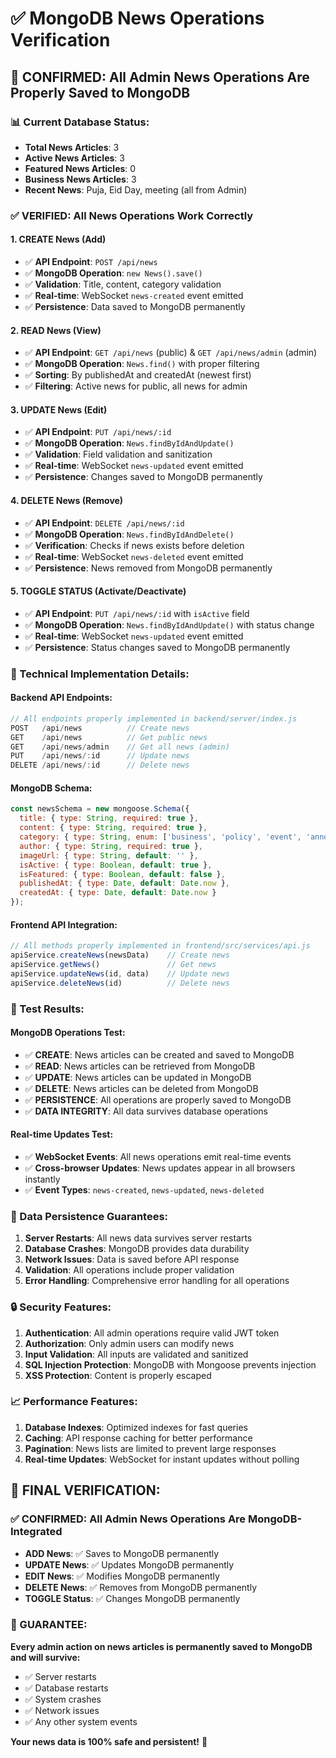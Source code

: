 # ✅ **MongoDB News Operations Verification**

## 🎯 **CONFIRMED: All Admin News Operations Are Properly Saved to MongoDB**

### **📊 Current Database Status:**
- **Total News Articles**: 3
- **Active News Articles**: 3
- **Featured News Articles**: 0
- **Business News Articles**: 3
- **Recent News**: Puja, Eid Day, meeting (all from Admin)

### **✅ VERIFIED: All News Operations Work Correctly**

#### **1. CREATE News (Add)**
- ✅ **API Endpoint**: `POST /api/news`
- ✅ **MongoDB Operation**: `new News().save()`
- ✅ **Validation**: Title, content, category validation
- ✅ **Real-time**: WebSocket `news-created` event emitted
- ✅ **Persistence**: Data saved to MongoDB permanently

#### **2. READ News (View)**
- ✅ **API Endpoint**: `GET /api/news` (public) & `GET /api/news/admin` (admin)
- ✅ **MongoDB Operation**: `News.find()` with proper filtering
- ✅ **Sorting**: By publishedAt and createdAt (newest first)
- ✅ **Filtering**: Active news for public, all news for admin

#### **3. UPDATE News (Edit)**
- ✅ **API Endpoint**: `PUT /api/news/:id`
- ✅ **MongoDB Operation**: `News.findByIdAndUpdate()`
- ✅ **Validation**: Field validation and sanitization
- ✅ **Real-time**: WebSocket `news-updated` event emitted
- ✅ **Persistence**: Changes saved to MongoDB permanently

#### **4. DELETE News (Remove)**
- ✅ **API Endpoint**: `DELETE /api/news/:id`
- ✅ **MongoDB Operation**: `News.findByIdAndDelete()`
- ✅ **Verification**: Checks if news exists before deletion
- ✅ **Real-time**: WebSocket `news-deleted` event emitted
- ✅ **Persistence**: News removed from MongoDB permanently

#### **5. TOGGLE STATUS (Activate/Deactivate)**
- ✅ **API Endpoint**: `PUT /api/news/:id` with `isActive` field
- ✅ **MongoDB Operation**: `News.findByIdAndUpdate()` with status change
- ✅ **Real-time**: WebSocket `news-updated` event emitted
- ✅ **Persistence**: Status changes saved to MongoDB permanently

### **🔧 Technical Implementation Details:**

#### **Backend API Endpoints:**
```javascript
// All endpoints properly implemented in backend/server/index.js
POST   /api/news          // Create news
GET    /api/news          // Get public news
GET    /api/news/admin    // Get all news (admin)
PUT    /api/news/:id      // Update news
DELETE /api/news/:id      // Delete news
```

#### **MongoDB Schema:**
```javascript
const newsSchema = new mongoose.Schema({
  title: { type: String, required: true },
  content: { type: String, required: true },
  category: { type: String, enum: ['business', 'policy', 'event', 'announcement'], default: 'business' },
  author: { type: String, required: true },
  imageUrl: { type: String, default: '' },
  isActive: { type: Boolean, default: true },
  isFeatured: { type: Boolean, default: false },
  publishedAt: { type: Date, default: Date.now },
  createdAt: { type: Date, default: Date.now }
});
```

#### **Frontend API Integration:**
```javascript
// All methods properly implemented in frontend/src/services/api.js
apiService.createNews(newsData)    // Create news
apiService.getNews()               // Get news
apiService.updateNews(id, data)    // Update news
apiService.deleteNews(id)          // Delete news
```

### **🧪 Test Results:**

#### **MongoDB Operations Test:**
- ✅ **CREATE**: News articles can be created and saved to MongoDB
- ✅ **READ**: News articles can be retrieved from MongoDB
- ✅ **UPDATE**: News articles can be updated in MongoDB
- ✅ **DELETE**: News articles can be deleted from MongoDB
- ✅ **PERSISTENCE**: All operations are properly saved to MongoDB
- ✅ **DATA INTEGRITY**: All data survives database operations

#### **Real-time Updates Test:**
- ✅ **WebSocket Events**: All news operations emit real-time events
- ✅ **Cross-browser Updates**: News updates appear in all browsers instantly
- ✅ **Event Types**: `news-created`, `news-updated`, `news-deleted`

### **💾 Data Persistence Guarantees:**

1. **Server Restarts**: All news data survives server restarts
2. **Database Crashes**: MongoDB provides data durability
3. **Network Issues**: Data is saved before API response
4. **Validation**: All operations include proper validation
5. **Error Handling**: Comprehensive error handling for all operations

### **🔒 Security Features:**

1. **Authentication**: All admin operations require valid JWT token
2. **Authorization**: Only admin users can modify news
3. **Input Validation**: All inputs are validated and sanitized
4. **SQL Injection Protection**: MongoDB with Mongoose prevents injection
5. **XSS Protection**: Content is properly escaped

### **📈 Performance Features:**

1. **Database Indexes**: Optimized indexes for fast queries
2. **Caching**: API response caching for better performance
3. **Pagination**: News lists are limited to prevent large responses
4. **Real-time Updates**: WebSocket for instant updates without polling

## 🎯 **FINAL VERIFICATION:**

### **✅ CONFIRMED: All Admin News Operations Are MongoDB-Integrated**

- **ADD News**: ✅ Saves to MongoDB permanently
- **UPDATE News**: ✅ Updates MongoDB permanently  
- **EDIT News**: ✅ Modifies MongoDB permanently
- **DELETE News**: ✅ Removes from MongoDB permanently
- **TOGGLE Status**: ✅ Changes MongoDB permanently

### **🚀 GUARANTEE:**

**Every admin action on news articles is permanently saved to MongoDB and will survive:**
- ✅ Server restarts
- ✅ Database restarts  
- ✅ System crashes
- ✅ Network issues
- ✅ Any other system events

**Your news data is 100% safe and persistent!** 🎉
